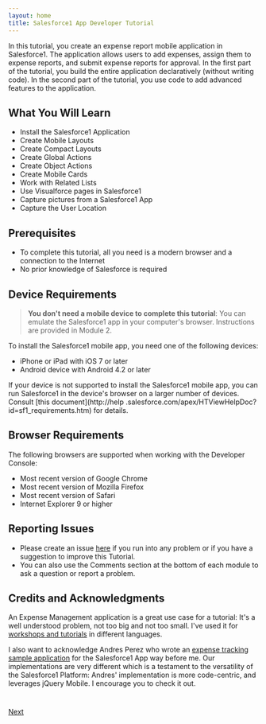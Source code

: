 ```yaml
---
layout: home
title: Salesforce1 App Developer Tutorial
---
```

In this tutorial, you create an expense report mobile application in Salesforce1. The application allows users to add
 expenses, assign them to expense reports, and submit expense reports for approval. In the first part of the 
 tutorial, you build the entire application declaratively (without writing code). In the second part of the 
 tutorial, you use code to add advanced features to the application. 

## What You Will Learn

- Install the Salesforce1 Application
- Create Mobile Layouts
- Create Compact Layouts
- Create Global Actions
- Create Object Actions
- Create Mobile Cards
- Work with Related Lists
- Use Visualforce pages in Salesforce1
- Capture pictures from a Salesforce1 App
- Capture the User Location


## Prerequisites

- To complete this tutorial, all you need is a modern browser and a connection to the Internet
- No prior knowledge of Salesforce is required


## Device Requirements

> **You don't need a mobile device to complete this tutorial**: You can emulate the Salesforce1 app in your 
computer's browser. Instructions are provided in Module 2.

To install the Salesforce1 mobile app, you need one of the following devices:

- iPhone or iPad with iOS 7 or later
- Android device with Android 4.2 or later 

If your device is not supported to install the Salesforce1 mobile app, you can run Salesforce1 in
 the device's browser on a larger number of devices. Consult [this document](http://help
.salesforce.com/apex/HTViewHelpDoc?id=sf1_requirements.htm) for details. 


## Browser Requirements

The following browsers are supported when working with the Developer Console:

  - Most recent version of Google Chrome
  - Most recent version of Mozilla Firefox
  - Most recent version of Safari
  - Internet Explorer 9 or higher


## Reporting Issues

- Please create an issue [here](https://github.com/ccoenraets/salesforce1app-developer-tutorial/issues) if you run 
into any problem or if you have a suggestion to improve this Tutorial.
- You can also use the Comments section at the bottom of each module to ask a question or report a problem.


## Credits and Acknowledgments

An Expense Management application is a great use case for a tutorial: It's a well understood problem, not too
 big and not too small. I've used it for [workshops and tutorials](http://devgirl.org/files/MAX_LAB_2011/Building%20an%20Enterprise%20App%20for%20Android%20Tablets%20in%2090%20Minutes-MAX2011-FINAL.pdf) in different languages.  

I also want to acknowledge Andres Perez who wrote an [expense tracking sample application](http://www.eltoro.it/apex/ArticleViewer?id=a07A000000T3GOpIAN) for the Salesforce1 App way before me. Our implementations are very 
different which is a testament to the versatility of the Salesforce1 Platform: Andres' implementation is more 
code-centric, and 
leverages jQuery Mobile. I encourage you to check it out.


<div class="row" style="margin-top:40px;">
<div class="col-sm-12">
<a href="developer-edition.html" class="btn btn-default pull-right">Next <i class="glyphicon 
glyphicon-chevron-right"></i></a>
</div>
</div>
